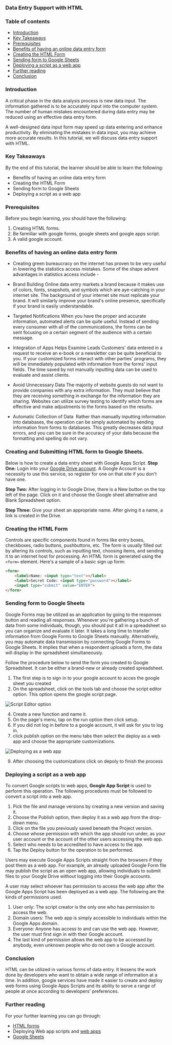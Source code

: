 ### Data Entry Support with HTML

### Table of contents

- [Introduction](#introduction)
- [Key Takeaways](#key-takeaways)
- [Prerequisites](#prerequisites)
- [Benefits of having an online data entry form](#benefits-of-having-an-online-data-entry-form)
- [Creating the HTML Form](#creating-the-html-form)
- [Sending form to Google Sheets](#sending-form-to-google-sheets)
- [Deploying a script as a web app](#deploying-a-script-as-a-web-app)
- [Further reading](#further-reading)
- [Conclusion](#conclusion)

### Introduction
A critical phase in the data analysis process is new data
 input. The information gathered is to be accurately input into the computer system. 
The number of human mistakes encountered during data entry may be reduced using an effective data entry form.

A well-designed data input form may speed up data entering and enhance productivity. 
By eliminating the mistakes in data input, you may achieve more accurate results. 
In this tutorial, we will discuss data entry support with HTML.

### Key Takeaways
By the end of this tutorial, the learner should be able to learn the following:
- Benefits of having an online data entry form
- Creating the HTML Form
- Sending form to Google Sheets
- Deploying a script as a web app

### Prerequisites
Before you begin learning, you should have the following:
1. Creating HTML forms.
2. Be farmiliar with google forms, google sheets and google apps script.
3. A valid google account.

### Benefits of having an online data entry form
* Creating green bureaucracy on the internet has proven to be very useful in lowering the statistics access mistakes.
Some of the shape advent advantages in statistics access include -

* Brand Building
Online data entry markets a brand because it makes use of colors, fonts, snapshots, and symbols which are aye-catching in your internet site. The background of your internet site must replicate your brand. It will similarly improve your brand's online presence, specifically if your brand is easily understandable.

* Targeted Notifications
When you have the proper and accurate information, automated alerts can be quite useful. Instead of sending every consumer with all of the communications, the forms can be sent focusing on a certain segment of the audience with a certain message. 

* Integration of Apps Helps Examine Leads
Customers' data entered in a request to receive an e-book or a newsletter can be quite beneficial to you. If your customized forms interact with other parties' programs, they will be immediately populated with information from the forms' input fields. The time saved by not manually inputting data can be used to evaluate and assist clients.

* Avoid Unnecessary Data
The majority of website guests do not want to provide companies with any extra information. They must believe that they are receiving something in exchange for the information they are sharing. Websites can utilize survey testing to identify which forms are effective and make adjustments to the forms based on the results.

* Automatic Collection of Data
 Rather than manually inputting information into databases, the operation can be simply automated by sending information from forms to databases. This greatly decreases data input errors, and you can be sure in the accuracy of your data because the formatting and spelling do not vary.

### Creating and Submitting HTML form to Google Sheets.
Below is how to create a data entry sheet with Google Apps Script.
**Step One:** Login into your [Google Drive account](https://drive.google.com/drive/my-drive).
A Google Account is a necessity to use this service, so register for one on that site if you don't have one.

**Step Two:** After logging in to Google Drive, there is a New button on the top left of the page. Click on it and choose the Google sheet alternative and Blank Spreadsheet option.

**Step Three:** Give your sheet an appropriate name. After giving it a name, a link is created in the Drive.

### Creating the HTML Form
Controls are specific components found in forms like entry boxes, checkboxes, radio buttons, pushbuttons, etc. The form is usually filled out by altering its controls, such as inputting text, choosing items, and sending it to an internet host for processing.
An HTML form is generated using the `<form>` element. Here's a sample of a basic sign up form:
```html
<form>
    <label>Name: <input type="text"></label>
    <label>Secret Code: <input type="password"></label>
    <input type="submit" value="ENTER">
</form>
```

### Sending form to Google Sheets
Google Forms may be utilized as an application by going to the responses button and reading all responses. Whenever you're gathering a bunch of data from some individuals, though, you should put it all in a spreadsheet so you can organize and evaluate it later.
It takes a long time to transfer information from Google Forms to Google Sheets manually. Alternatively, you may automate data transmission by connecting Google Forms to Google Sheets. It implies that when a respondent uploads a form, the data will display in the spreadsheet 
simultaneously. 

Follow the procedure below to send the form you created to Google Spreadsheet. It can be either a brand-new or already created spreadsheet.
1. The first step is to sign in to your google account to acces the google sheet you created
2. On the spreadsheet, click on the tools tab and choose the script editor option. This option opens the google script page.

![Script Editor option](/engineering-education/data-entry-support-with-html/image0.png)

4. Create a new function and name it.
5. On the page's menu, tap on the run option then click setup.
6. If you did not log in before to a google account, it will ask for you to log in.
7. click publish option on the menu tabs then select the deploy as a web app and choose the appropriate customizations.

![Deploying as a web app](/engineering-education/data-entry-support-with-html/image2.png)

9. After choosing the customizations click on depoly to finish the process

### Deploying a script as a web app

To convert Google scripts to web apps, **Google App Script** is used to perform this operation. The following procedures must be followed to convert a script into a web app.
1. Pick the file and manage versions by creating a new version and saving it. 
2. Choose the Publish option, then deploy it as a web app from the drop-down menu.
3. Click on the file you previously saved beneath the Project version.
4. Choose whose permission with which the app should run under, as your user account or the account of the other users accessing the web app.
5. Select who needs to be accredited to have access to the app. 
6. Tap the Deploy button for the operation to be performed.

Users may execute Google Apps Scripts straight from the browsers if they post them as a web app. For example, an already uploaded Google Form file may publish the script as an open web app, allowing individuals to submit files to your Google Drive without logging into their Google accounts.

A user may select whoever has permission to access the web app after the Google Apps Script has been deployed as a web app. The following are the kinds of permissions used. 
1. User only: The script creator is the only one who has permission to access the web.
2. Domain users: The web app is simply accessible to individuals within the Google Apps domain.
3. Everyone: Anyone has access to and can use the web app. However, the user must first sign in with their Google account.
4. The last kind of permission allows the web app to be accessed by anybody, even unknown people who do not own a Google account.

### Conclusion
HTML can be utilized in various forms of data entry. It lessens the work done by developers who want to obtain a wide range of information at a time. 
In addition, google services have made it easier to create and deploy web forms using Google Apps Scripts and its ability to serve a range of people at once according to developers' preferences.

### Further reading

For your further learning you can go through:
- [HTML forms](https://www.w3schools.com/html/html_forms.asp)
- Deploying Web app scripts and [web apps](https://developers.google.com/apps-script/guides/web)
- [Google Sheets](https://support.google.com/a/users/answer/9282959?hl=en)

